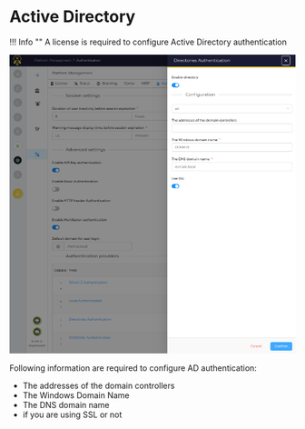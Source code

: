 # Active Directory

!!! Info ""
    A license is required to configure Active Directory authentication


![Active Directory configuration page](../../images/administration-guides/authentication/authentication-ad-1.png)

Following information are required to configure AD authentication:

* The addresses of the domain controllers
* The Windows Domain Name
* The DNS domain name
* if you are using SSL or not